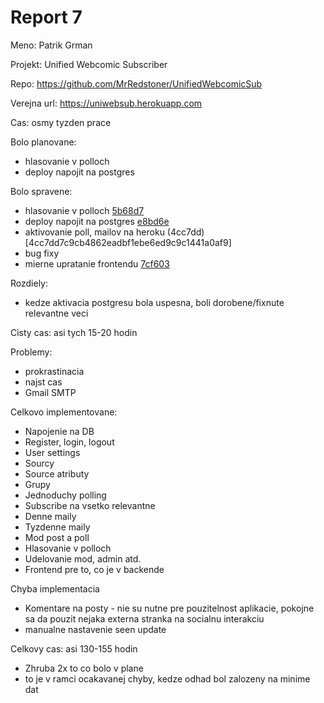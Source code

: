 # Report 7
Meno: Patrik Grman

Projekt: Unified Webcomic Subscriber

Repo: https://github.com/MrRedstoner/UnifiedWebcomicSub

Verejna url: https://uniwebsub.herokuapp.com

Cas: osmy tyzden prace

Bolo planovane:
 - hlasovanie v polloch
 - deploy napojit na postgres

Bolo spravene:
 - hlasovanie v polloch [5b68d7](5b68d7260e1708d1ee711e505e925fb2db69bd57)
 - deploy napojit na postgres [e8bd6e](e8bd6e78c76ac17d8a1c739d624fde8ef79bedba)
 - aktivovanie poll, mailov na heroku (4cc7dd)[4cc7dd7c9cb4862eadbf1ebe6ed9c9c1441a0af9]
 - bug fixy
 - mierne upratanie frontendu [7cf603](7cf6035f686efc8871fa3a5dca873d105234ebad)

Rozdiely:
 - kedze aktivacia postgresu bola uspesna, boli dorobene/fixnute relevantne veci

Cisty cas: asi tych 15-20 hodin

Problemy:
 - prokrastinacia
 - najst cas
 - Gmail SMTP

Celkovo implementovane:
 - Napojenie na DB
 - Register, login, logout
 - User settings
 - Sourcy
 - Source atributy
 - Grupy
 - Jednoduchy polling
 - Subscribe na vsetko relevantne
 - Denne maily
 - Tyzdenne maily
 - Mod post a poll
 - Hlasovanie v polloch
 - Udelovanie mod, admin atd.
 - Frontend pre to, co je v backende

Chyba implementacia
 - Komentare na posty - nie su nutne pre pouzitelnost aplikacie, pokojne sa da pouzit nejaka externa stranka na socialnu interakciu
 - manualne nastavenie seen update

Celkovy cas: asi 130-155 hodin
 - Zhruba 2x to co bolo v plane
 - to je v ramci ocakavanej chyby, kedze odhad bol zalozeny na minime dat